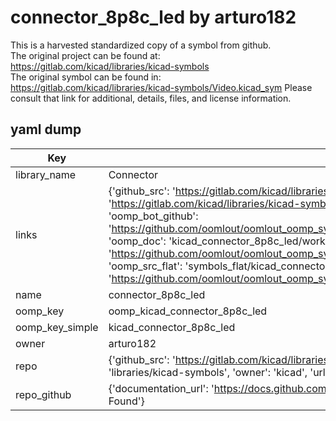# connector_8p8c_led by arturo182  
This is a harvested standardized copy of a symbol from github.  
The original project can be found at:  
https://gitlab.com/kicad/libraries/kicad-symbols  
The original symbol can be found in:
https://gitlab.com/kicad/libraries/kicad-symbols/Video.kicad_sym
Please consult that link for additional, details, files, and license information.  
## yaml dump  
| Key | Value |  
| --- | --- |  
| library_name | Connector |  
| links | {'github_src': 'https://gitlab.com/kicad/libraries/kicad-symbols/Video.kicad_sym', 'github_src_repo': 'https://gitlab.com/kicad/libraries/kicad-symbols', 'oomp_bot': 'kicad_connector_8p8c_led/working', 'oomp_bot_github': 'https://github.com/oomlout/oomlout_oomp_symbol_bot/tree/main/kicad_connector_8p8c_led/working', 'oomp_doc': 'kicad_connector_8p8c_led/working', 'oomp_doc_github': 'https://github.com/oomlout/oomlout_oomp_symbol_doc/tree/main/kicad_connector_8p8c_led/working', 'oomp_src_flat': 'symbols_flat/kicad_connector_8p8c_led/working', 'oomp_src_flat_github': 'https://github.com/oomlout/oomlout_oomp_symbol_src/tree/main/kicad_connector_8p8c_led/working'} |  
| name | connector_8p8c_led |  
| oomp_key | oomp_kicad_connector_8p8c_led |  
| oomp_key_simple | kicad_connector_8p8c_led |  
| owner | arturo182 |  
| repo | {'github_src': 'https://gitlab.com/kicad/libraries/kicad-symbols/Video.kicad_sym', 'name': 'libraries/kicad-symbols', 'owner': 'kicad', 'url': 'https://gitlab.com/kicad/libraries/kicad-symbols'} |  
| repo_github | {'documentation_url': 'https://docs.github.com/rest/repos/repos#get-a-repository', 'message': 'Not Found'} |  

